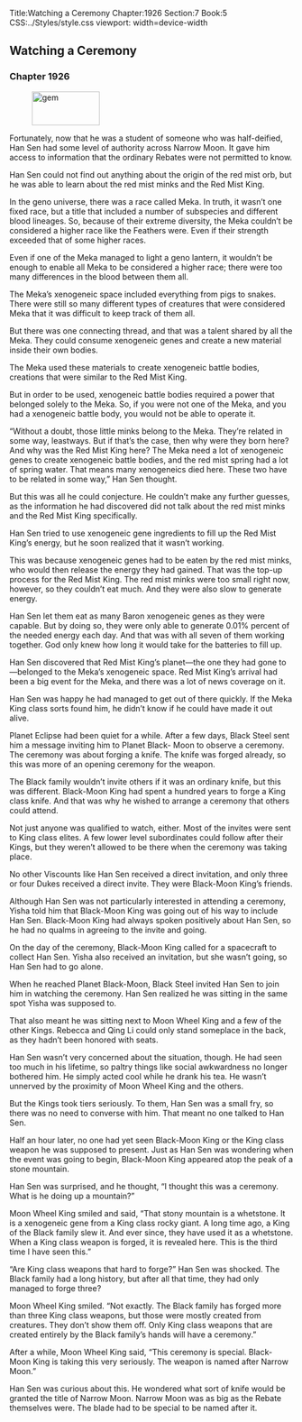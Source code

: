 Title:Watching a Ceremony 
Chapter:1926 
Section:7 
Book:5 
CSS:../Styles/style.css 
viewport: width=device-width
  
## Watching a Ceremony
### Chapter 1926 
<figure>
	<img src="../Images/gem.gif" alt="gem" id="gem" width="120" height="60" />
</figure>
  

  
  Fortunately, now that he was a student of someone who was half-deified, Han Sen had some level of authority across Narrow Moon. It gave him access to information that the ordinary Rebates were not permitted to know.

Han Sen could not find out anything about the origin of the red mist orb, but he was able to learn about the red mist minks and the Red Mist King.

In the geno universe, there was a race called Meka. In truth, it wasn’t one fixed race, but a title that included a number of subspecies and different blood lineages. So, because of their extreme diversity, the Meka couldn’t be considered a higher race like the Feathers were. Even if their strength exceeded that of some higher races.

Even if one of the Meka managed to light a geno lantern, it wouldn’t be enough to enable all Meka to be considered a higher race; there were too many differences in the blood between them all.

The Meka’s xenogeneic space included everything from pigs to snakes. There were still so many different types of creatures that were considered Meka that it was difficult to keep track of them all.

But there was one connecting thread, and that was a talent shared by all the Meka. They could consume xenogeneic genes and create a new material inside their own bodies.

The Meka used these materials to create xenogeneic battle bodies, creations that were similar to the Red Mist King.

But in order to be used, xenogeneic battle bodies required a power that belonged solely to the Meka. So, if you were not one of the Meka, and you had a xenogeneic battle body, you would not be able to operate it.

“Without a doubt, those little minks belong to the Meka. They’re related in some way, leastways. But if that’s the case, then why were they born here? And why was the Red Mist King here? The Meka need a lot of xenogeneic genes to create xenogeneic battle bodies, and the red mist spring had a lot of spring water. That means many xenogeneics died here. These two have to be related in some way,” Han Sen thought.

But this was all he could conjecture. He couldn’t make any further guesses, as the information he had discovered did not talk about the red mist minks and the Red Mist King specifically.

Han Sen tried to use xenogeneic gene ingredients to fill up the Red Mist King’s energy, but he soon realized that it wasn’t working.

This was because xenogeneic genes had to be eaten by the red mist minks, who would then release the energy they had gained. That was the top-up process for the Red Mist King. The red mist minks were too small right now, however, so they couldn’t eat much. And they were also slow to generate energy.

Han Sen let them eat as many Baron xenogeneic genes as they were capable. But by doing so, they were only able to generate 0.01% percent of the needed energy each day. And that was with all seven of them working together. God only knew how long it would take for the batteries to fill up.

Han Sen discovered that Red Mist King’s planet—the one they had gone to—belonged to the Meka’s xenogeneic space. Red Mist King’s arrival had been a big event for the Meka, and there was a lot of news coverage on it.

Han Sen was happy he had managed to get out of there quickly. If the Meka King class sorts found him, he didn’t know if he could have made it out alive.

Planet Eclipse had been quiet for a while. After a few days, Black Steel sent him a message inviting him to Planet Black- Moon to observe a ceremony. The ceremony was about forging a knife. The knife was forged already, so this was more of an opening ceremony for the weapon.

The Black family wouldn’t invite others if it was an ordinary knife, but this was different. Black-Moon King had spent a hundred years to forge a King class knife. And that was why he wished to arrange a ceremony that others could attend.

Not just anyone was qualified to watch, either. Most of the invites were sent to King class elites. A few lower level subordinates could follow after their Kings, but they weren’t allowed to be there when the ceremony was taking place.

No other Viscounts like Han Sen received a direct invitation, and only three or four Dukes received a direct invite. They were Black-Moon King’s friends.

Although Han Sen was not particularly interested in attending a ceremony, Yisha told him that Black-Moon King was going out of his way to include Han Sen. Black-Moon King had always spoken positively about Han Sen, so he had no qualms in agreeing to the invite and going.

On the day of the ceremony, Black-Moon King called for a spacecraft to collect Han Sen. Yisha also received an invitation, but she wasn’t going, so Han Sen had to go alone.

When he reached Planet Black-Moon, Black Steel invited Han Sen to join him in watching the ceremony. Han Sen realized he was sitting in the same spot Yisha was supposed to.

That also meant he was sitting next to Moon Wheel King and a few of the other Kings. Rebecca and Qing Li could only stand someplace in the back, as they hadn’t been honored with seats.

Han Sen wasn’t very concerned about the situation, though. He had seen too much in his lifetime, so paltry things like social awkwardness no longer bothered him. He simply acted cool while he drank his tea. He wasn’t unnerved by the proximity of Moon Wheel King and the others.

But the Kings took tiers seriously. To them, Han Sen was a small fry, so there was no need to converse with him. That meant no one talked to Han Sen.

Half an hour later, no one had yet seen Black-Moon King or the King class weapon he was supposed to present. Just as Han Sen was wondering when the event was going to begin, Black-Moon King appeared atop the peak of a stone mountain.

Han Sen was surprised, and he thought, “I thought this was a ceremony. What is he doing up a mountain?”

Moon Wheel King smiled and said, “That stony mountain is a whetstone. It is a xenogeneic gene from a King class rocky giant. A long time ago, a King of the Black family slew it. And ever since, they have used it as a whetstone. When a King class weapon is forged, it is revealed here. This is the third time I have seen this.”

“Are King class weapons that hard to forge?” Han Sen was shocked. The Black family had a long history, but after all that time, they had only managed to forge three?

Moon Wheel King smiled. “Not exactly. The Black family has forged more than three King class weapons, but those were mostly created from creatures. They don’t show them off. Only King class weapons that are created entirely by the Black family’s hands will have a ceremony.”

After a while, Moon Wheel King said, “This ceremony is special. Black-Moon King is taking this very seriously. The weapon is named after Narrow Moon.”

Han Sen was curious about this. He wondered what sort of knife would be granted the title of Narrow Moon. Narrow Moon was as big as the Rebate themselves were. The blade had to be special to be named after it.
